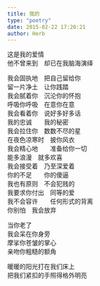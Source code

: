 ```yaml
---  
title: 我的  
type: "poetry"  
date: 2015-02-22 17:20:21  
author: Herb  
---  
```

这是我的爱情  
他不曾来到　却已在我脑海演绎  

我会固执地　把自己留给你  
留一片净土　让你践踏  
我会腻着你　沉沦你的怀抱  
呼吸你呼吸　在意你在意  
我会看着你　说好多好多话  
我的忠诚　　我的秘密  
我会拉住你　数数不尽的星  
在夜色凉寒时　披你风衣  
我会精心地　　准备给你一切  
能多浪漫　就多欢喜  
我会接受着　乃至深爱着  
你的不足　　你的傻逼  
我也有原则　不会犯贱的  
我要求你付出　同等的爱  
我不会容许　　任何形式的背离  
你别怕　我会放弃  

当你老了  
我会呆在你身旁  
摩挲你苍皱的掌心  
亲吻你粗糙的额角  

暖暖的阳光打在我们床上  
把我们紧扣的手照得格外明亮